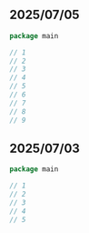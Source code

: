 ## 2025/07/05

```go
package main

// 1
// 2
// 3
// 4
// 5
// 6
// 7
// 8
// 9
```

## 2025/07/03

```go
package main

// 1
// 2
// 3
// 4
// 5
```